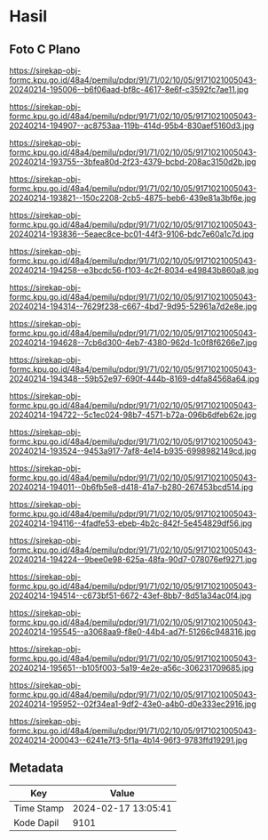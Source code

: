 # Hasil

## Foto C Plano

https://sirekap-obj-formc.kpu.go.id/48a4/pemilu/pdpr/91/71/02/10/05/9171021005043-20240214-195006--b6f06aad-bf8c-4617-8e6f-c3592fc7ae11.jpg

https://sirekap-obj-formc.kpu.go.id/48a4/pemilu/pdpr/91/71/02/10/05/9171021005043-20240214-194907--ac8753aa-119b-414d-95b4-830aef5160d3.jpg

https://sirekap-obj-formc.kpu.go.id/48a4/pemilu/pdpr/91/71/02/10/05/9171021005043-20240214-193755--3bfea80d-2f23-4379-bcbd-208ac3150d2b.jpg

https://sirekap-obj-formc.kpu.go.id/48a4/pemilu/pdpr/91/71/02/10/05/9171021005043-20240214-193821--150c2208-2cb5-4875-beb6-439e81a3bf6e.jpg

https://sirekap-obj-formc.kpu.go.id/48a4/pemilu/pdpr/91/71/02/10/05/9171021005043-20240214-193836--5eaec8ce-bc01-44f3-9106-bdc7e60a1c7d.jpg

https://sirekap-obj-formc.kpu.go.id/48a4/pemilu/pdpr/91/71/02/10/05/9171021005043-20240214-194258--e3bcdc56-f103-4c2f-8034-e49843b860a8.jpg

https://sirekap-obj-formc.kpu.go.id/48a4/pemilu/pdpr/91/71/02/10/05/9171021005043-20240214-194314--7629f238-c667-4bd7-9d95-52961a7d2e8e.jpg

https://sirekap-obj-formc.kpu.go.id/48a4/pemilu/pdpr/91/71/02/10/05/9171021005043-20240214-194628--7cb6d300-4eb7-4380-962d-1c0f8f6266e7.jpg

https://sirekap-obj-formc.kpu.go.id/48a4/pemilu/pdpr/91/71/02/10/05/9171021005043-20240214-194348--59b52e97-690f-444b-8169-d4fa84568a64.jpg

https://sirekap-obj-formc.kpu.go.id/48a4/pemilu/pdpr/91/71/02/10/05/9171021005043-20240214-194722--5c1ec024-98b7-4571-b72a-096b6dfeb62e.jpg

https://sirekap-obj-formc.kpu.go.id/48a4/pemilu/pdpr/91/71/02/10/05/9171021005043-20240214-193524--9453a917-7af8-4e14-b935-6998982149cd.jpg

https://sirekap-obj-formc.kpu.go.id/48a4/pemilu/pdpr/91/71/02/10/05/9171021005043-20240214-194011--0b6fb5e8-d418-41a7-b280-267453bcd514.jpg

https://sirekap-obj-formc.kpu.go.id/48a4/pemilu/pdpr/91/71/02/10/05/9171021005043-20240214-194116--4fadfe53-ebeb-4b2c-842f-5e454829df56.jpg

https://sirekap-obj-formc.kpu.go.id/48a4/pemilu/pdpr/91/71/02/10/05/9171021005043-20240214-194224--9bee0e98-625a-48fa-90d7-078076ef9271.jpg

https://sirekap-obj-formc.kpu.go.id/48a4/pemilu/pdpr/91/71/02/10/05/9171021005043-20240214-194514--c673bf51-6672-43ef-8bb7-8d51a34ac0f4.jpg

https://sirekap-obj-formc.kpu.go.id/48a4/pemilu/pdpr/91/71/02/10/05/9171021005043-20240214-195545--a3068aa9-f8e0-44b4-ad7f-51266c948316.jpg

https://sirekap-obj-formc.kpu.go.id/48a4/pemilu/pdpr/91/71/02/10/05/9171021005043-20240214-195651--b105f003-5a19-4e2e-a56c-306231709685.jpg

https://sirekap-obj-formc.kpu.go.id/48a4/pemilu/pdpr/91/71/02/10/05/9171021005043-20240214-195952--02f34ea1-9df2-43e0-a4b0-d0e333ec2916.jpg

https://sirekap-obj-formc.kpu.go.id/48a4/pemilu/pdpr/91/71/02/10/05/9171021005043-20240214-200043--6241e7f3-5f1a-4b14-96f3-9783ffd19291.jpg


## Metadata

| Key        | Value               |
| ---------- | ------------------- |
| Time Stamp | 2024-02-17 13:05:41 |
| Kode Dapil | 9101                |



